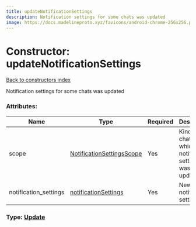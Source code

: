```yaml
---
title: updateNotificationSettings
description: Notification settings for some chats was updated
image: https://docs.madelineproto.xyz/favicons/android-chrome-256x256.png
---
```

# Constructor: updateNotificationSettings  
[Back to constructors index](index.md)



Notification settings for some chats was updated

### Attributes:

| Name     |    Type       | Required | Description |
|----------|---------------|----------|-------------|
|scope|[NotificationSettingsScope](../types/NotificationSettingsScope.md) | Yes|Kinds of chats for which notification settings was updated|
|notification\_settings|[notificationSettings](../constructors/notificationSettings.md) | Yes|New notification settings|



### Type: [Update](../types/Update.md)



